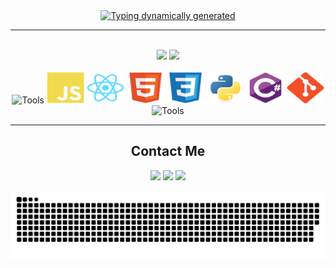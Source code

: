 <div align="center">
  <a href="https://vincenzofdg.github.io/">
    <img alt="Typing dynamically generated" src="https://readme-typing-svg.herokuapp.com?color=67D2F0&size=24&center=true&vCenter=true&multiline=true&height=80&lines=I+am+Vincenzo+F.+Di+Giacomo;Click+Here+!!+💥💥💥"/>
  </a>
</div>

<hr>
<br>

<div align="center">

 <img height="168em" src="https://github-readme-stats.vercel.app/api?username=Vincenzofdg&show_icons=true&theme=dark&include_all_commits=true&count_private=true"/>
 <img height="168em" src="https://github-readme-stats.vercel.app/api/top-langs/?username=Vincenzofdg&layout=compact&langs_count=7&theme=dark"/>
</div>
<div align="center" style="display: inline_block"><br>
 <img alt="Tools" height="50" width="60" src="https://media.giphy.com/media/jSKBmKkvo2dPQQtsR1/giphy.gif"/>
 <img alt="JavaScript" height="50" width="60" src="https://raw.githubusercontent.com/devicons/devicon/master/icons/javascript/javascript-plain.svg">
 <img alt="React" height="50" width="60" src="https://raw.githubusercontent.com/devicons/devicon/master/icons/react/react-original.svg">
 <img alt="HTML" height="50" width="60" src="https://raw.githubusercontent.com/devicons/devicon/master/icons/html5/html5-original.svg">
 <img alt="CSS" height="50" width="60" src="https://raw.githubusercontent.com/devicons/devicon/master/icons/css3/css3-original.svg">
 <img alt="Python" height="50" width="60" src="https://raw.githubusercontent.com/devicons/devicon/master/icons/python/python-original.svg">
 <img alt="Csharp" height="50" width="60" src="https://raw.githubusercontent.com/devicons/devicon/master/icons/csharp/csharp-original.svg">
 <img alt="Git" height="50" width="60" src="https://raw.githubusercontent.com/devicons/devicon/9f4f5cdb393299a81125eb5127929ea7bfe42889/icons/git/git-original.svg">
 <img alt="Tools" height="50" width="60" src="https://media.giphy.com/media/jSKBmKkvo2dPQQtsR1/giphy.gif"/>
</div>

<hr>

<div align="center">
 <h2>Contact Me</h2>
 <a href="" target="_blank"><img src="https://img.shields.io/badge/Discord-7289DA?style=for-the-badge&logo=discord&logoColor=white" target="_blank"></a> 
 <a href = "mailto:vincenzofdg@hotmail.com"><img src="https://img.shields.io/badge/-Hotmail-%23333?style=for-the-badge&logo=hotmail&logoColor=white" target="_blank"></a>
  <a href="https://www.linkedin.com/in/vincenzo-fedzuirek-di-giacomo-b52349198" target="_blank"><img src="https://img.shields.io/badge/-LinkedIn-%230077B5?style=for-the-badge&logo=linkedin&logoColor=white" target="_blank"></a>
 
![Snake animation](https://github.com/Vincenzofdg/Vincenzofdg/blob/output/github-contribution-grid-snake.svg)
</div>

